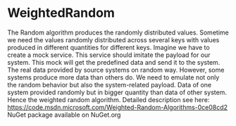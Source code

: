# WeightedRandom
The Random algorithm produces the randomly distributed values. Sometime we need the values randomly distributed across several keys with values produced in different quantities for different keys.
Imagine we have to create a mock service. This service should imitate the payload for our system. This mock will get the predefined data and send it to the system.
The real data provided by source systems on random way. However, some systems produce more data than others do. We need to emulate not only the random behavior but also the system-related payload. Data of one system provided randomly but in bigger quantity than data of other system. Hence the weighted random algorithm. 
Detailed description see here: https://code.msdn.microsoft.com/Weighted-Random-Algorithms-0ce08cd2
NuGet package available on NuGet.org
